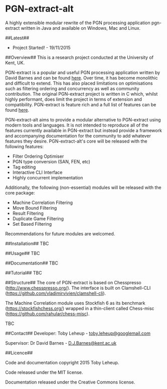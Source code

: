 # PGN-extract-alt
A highly extensible modular rewrite of the PGN processing application pgn-extract written in Java and available on Windows, Mac and Linux.

##Latest##
 <ul>
 	<li>Project Started! - 19/11/2015</li>
 </ul>

##Overview##
This is a research project conducted at the University of Kent, UK.

PGN-extract is a popular and useful PGN processing application written by David Barnes and can be found <a href="https://www.cs.kent.ac.uk/people/staff/djb/pgn-extract/">here</a>. Over time, it has become monolithic and difficult to extend. This has also placed limitations on optimisations such as filtering ordering and concurrency as well as community contribution. The original PGN-extract project is written in C which, whilst highly performant, does limit the project in terms of extension and compatibility. PGN-extract is feature rich and a full list of features can be found <a href="https://www.cs.kent.ac.uk/people/staff/djb/pgn-extract/help.html">here</a>.

PGN-extract-alt aims to provide a modular alternative to PGN-extract using modern tools and languages. It is not intended to reproduce all of the features currently available in PGN-extract but instead provide a framework and accompanying documentation for the community to add whatever features they desire. PGN-extract-alt's core will be released with the following features:

<ul>
	<li>Filter Ordering Optimiser</li>
	<li>PGN type conversion (SAN, FEN, etc)</li>
	<li>Tag editing</li>
	<li>Interactive CLI Interface</li>
	<li>Highly concurrent implementation</li>
</ul>

Additionally, the following (non-essential) modules will be released with the core package:

<ul>
	<li>Machine Correlation Filtering</li>
	<li>Move Bound Filtering</l>
	<li>Result Filtering</li>
	<li>Duplicate Game Filtering</li>
	<li>Set Based Filtering</li>
</ul>

Recommendations for future modules are welcomed. 

##Installation##
TBC

##Usage##
TBC

##Documentation##
TBC

##Tutorial##
TBC

##Structure##
The core of PGN-extract is based on Chesspresso (http://www.chesspresso.org/). The interface is built on Clamshell-CLI (https://github.com/vladimirvivien/clamshell-cli).

The Machine Correlation module uses Stockfish 6 as its benchmark (https://stockfishchess.org/) wrapped in a thin-client called Chess-misc (https://github.com/rahular/chess-misc). 

TBC

##Contact##
Developer: Toby Leheup - toby.leheup@googlemail.com

Supervisor: Dr David Barnes - D.J.Barnes@kent.ac.uk

##Licence##

Code and documentation copyright 2015 Toby Leheup.

Code released under the MIT license.

Documentation released under the Creative Commons license.
